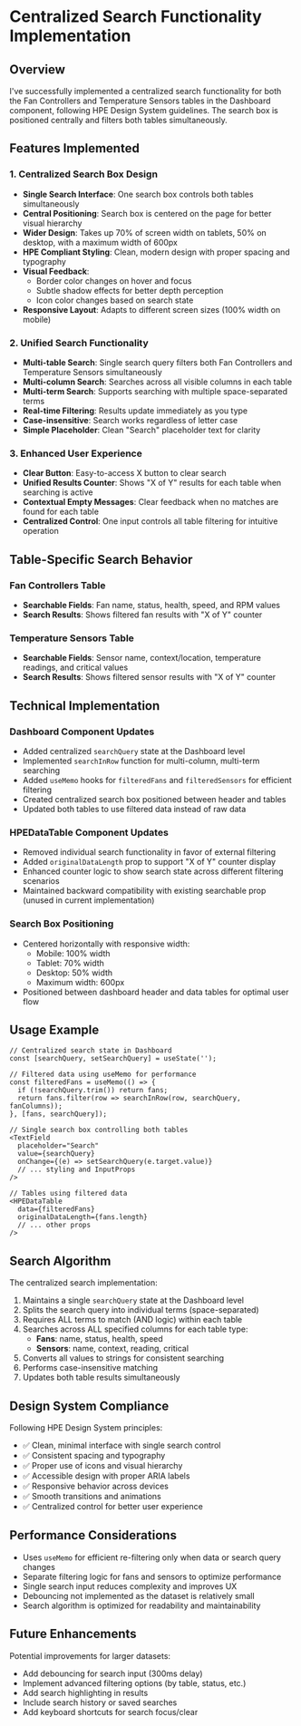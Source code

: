 # Centralized Search Functionality Implementation

## Overview

I've successfully implemented a centralized search functionality for both the Fan Controllers and Temperature Sensors tables in the Dashboard component, following HPE Design System guidelines. The search box is positioned centrally and filters both tables simultaneously.

## Features Implemented

### 1. Centralized Search Box Design
- **Single Search Interface**: One search box controls both tables simultaneously
- **Central Positioning**: Search box is centered on the page for better visual hierarchy
- **Wider Design**: Takes up 70% of screen width on tablets, 50% on desktop, with a maximum width of 600px
- **HPE Compliant Styling**: Clean, modern design with proper spacing and typography
- **Visual Feedback**: 
  - Border color changes on hover and focus
  - Subtle shadow effects for better depth perception
  - Icon color changes based on search state
- **Responsive Layout**: Adapts to different screen sizes (100% width on mobile)

### 2. Unified Search Functionality
- **Multi-table Search**: Single search query filters both Fan Controllers and Temperature Sensors simultaneously
- **Multi-column Search**: Searches across all visible columns in each table
- **Multi-term Search**: Supports searching with multiple space-separated terms
- **Real-time Filtering**: Results update immediately as you type
- **Case-insensitive**: Search works regardless of letter case
- **Simple Placeholder**: Clean "Search" placeholder text for clarity

### 3. Enhanced User Experience
- **Clear Button**: Easy-to-access X button to clear search
- **Unified Results Counter**: Shows "X of Y" results for each table when searching is active
- **Contextual Empty Messages**: Clear feedback when no matches are found for each table
- **Centralized Control**: One input controls all table filtering for intuitive operation

## Table-Specific Search Behavior

### Fan Controllers Table
- **Searchable Fields**: Fan name, status, health, speed, and RPM values
- **Search Results**: Shows filtered fan results with "X of Y" counter

### Temperature Sensors Table  
- **Searchable Fields**: Sensor name, context/location, temperature readings, and critical values
- **Search Results**: Shows filtered sensor results with "X of Y" counter

## Technical Implementation

### Dashboard Component Updates
- Added centralized `searchQuery` state at the Dashboard level
- Implemented `searchInRow` function for multi-column, multi-term searching
- Added `useMemo` hooks for `filteredFans` and `filteredSensors` for efficient filtering
- Created centralized search box positioned between header and tables
- Updated both tables to use filtered data instead of raw data

### HPEDataTable Component Updates
- Removed individual search functionality in favor of external filtering
- Added `originalDataLength` prop to support "X of Y" counter display
- Enhanced counter logic to show search state across different filtering scenarios
- Maintained backward compatibility with existing searchable prop (unused in current implementation)

### Search Box Positioning
- Centered horizontally with responsive width:
  - Mobile: 100% width
  - Tablet: 70% width  
  - Desktop: 50% width
  - Maximum width: 600px
- Positioned between dashboard header and data tables for optimal user flow

## Usage Example

```tsx
// Centralized search state in Dashboard
const [searchQuery, setSearchQuery] = useState('');

// Filtered data using useMemo for performance
const filteredFans = useMemo(() => {
  if (!searchQuery.trim()) return fans;
  return fans.filter(row => searchInRow(row, searchQuery, fanColumns));
}, [fans, searchQuery]);

// Single search box controlling both tables
<TextField
  placeholder="Search"
  value={searchQuery}
  onChange={(e) => setSearchQuery(e.target.value)}
  // ... styling and InputProps
/>

// Tables using filtered data
<HPEDataTable
  data={filteredFans}
  originalDataLength={fans.length}
  // ... other props
/>
```

## Search Algorithm

The centralized search implementation:
1. Maintains a single `searchQuery` state at the Dashboard level
2. Splits the search query into individual terms (space-separated)
3. Requires ALL terms to match (AND logic) within each table
4. Searches across ALL specified columns for each table type:
   - **Fans**: name, status, health, speed
   - **Sensors**: name, context, reading, critical
5. Converts all values to strings for consistent searching
6. Performs case-insensitive matching
7. Updates both table results simultaneously

## Design System Compliance

Following HPE Design System principles:
- ✅ Clean, minimal interface with single search control
- ✅ Consistent spacing and typography
- ✅ Proper use of icons and visual hierarchy  
- ✅ Accessible design with proper ARIA labels
- ✅ Responsive behavior across devices
- ✅ Smooth transitions and animations
- ✅ Centralized control for better user experience

## Performance Considerations

- Uses `useMemo` for efficient re-filtering only when data or search query changes
- Separate filtering logic for fans and sensors to optimize performance
- Single search input reduces complexity and improves UX
- Debouncing not implemented as the dataset is relatively small
- Search algorithm is optimized for readability and maintainability

## Future Enhancements

Potential improvements for larger datasets:
- Add debouncing for search input (300ms delay)
- Implement advanced filtering options (by table, status, etc.)
- Add search highlighting in results
- Include search history or saved searches
- Add keyboard shortcuts for search focus/clear
